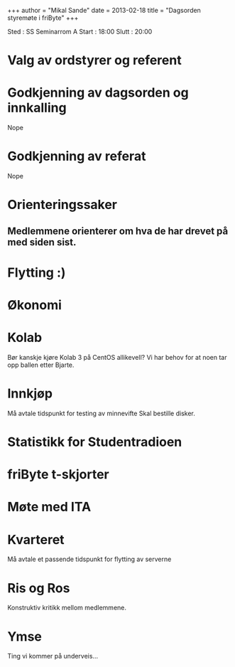 +++
author = "Mikal Sande"
date = 2013-02-18
title = "Dagsorden styremøte i friByte"
+++

Sted : SS Seminarrom A Start : 18:00 Slutt : 20:00

# Valg av ordstyrer og referent

# Godkjenning av dagsorden og innkalling

Nope

# Godkjenning av referat

Nope

# Orienteringssaker

## Medlemmene orienterer om hva de har drevet på med siden sist.

# Flytting :)

# Økonomi

# Kolab

Bør kanskje kjøre Kolab 3 på CentOS allikevell? Vi har behov for at noen
tar opp ballen etter Bjarte.

# Innkjøp

Må avtale tidspunkt for testing av minnevifte Skal bestille disker.

# Statistikk for Studentradioen

# friByte t-skjorter

# Møte med ITA

# Kvarteret

Må avtale et passende tidspunkt for flytting av serverne

# Ris og Ros

Konstruktiv kritikk mellom medlemmene.

# Ymse

Ting vi kommer på underveis...
